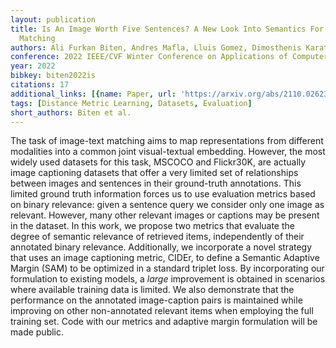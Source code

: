 ```yaml
---
layout: publication
title: Is An Image Worth Five Sentences? A New Look Into Semantics For Image-text
  Matching
authors: Ali Furkan Biten, Andres Mafla, Lluis Gomez, Dimosthenis Karatzas
conference: 2022 IEEE/CVF Winter Conference on Applications of Computer Vision (WACV)
year: 2022
bibkey: biten2022is
citations: 17
additional_links: [{name: Paper, url: 'https://arxiv.org/abs/2110.02623'}]
tags: [Distance Metric Learning, Datasets, Evaluation]
short_authors: Biten et al.
---
```

The task of image-text matching aims to map representations from different
modalities into a common joint visual-textual embedding. However, the most
widely used datasets for this task, MSCOCO and Flickr30K, are actually image
captioning datasets that offer a very limited set of relationships between
images and sentences in their ground-truth annotations. This limited ground
truth information forces us to use evaluation metrics based on binary
relevance: given a sentence query we consider only one image as relevant.
However, many other relevant images or captions may be present in the dataset.
In this work, we propose two metrics that evaluate the degree of semantic
relevance of retrieved items, independently of their annotated binary
relevance. Additionally, we incorporate a novel strategy that uses an image
captioning metric, CIDEr, to define a Semantic Adaptive Margin (SAM) to be
optimized in a standard triplet loss. By incorporating our formulation to
existing models, a *large* improvement is obtained in scenarios where
available training data is limited. We also demonstrate that the performance on
the annotated image-caption pairs is maintained while improving on other
non-annotated relevant items when employing the full training set. Code with
our metrics and adaptive margin formulation will be made public.